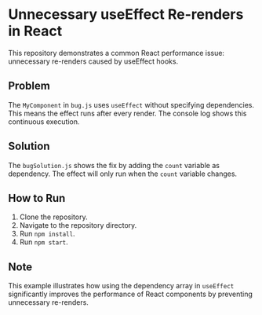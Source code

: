 # Unnecessary useEffect Re-renders in React

This repository demonstrates a common React performance issue: unnecessary re-renders caused by useEffect hooks.

## Problem

The `MyComponent` in `bug.js` uses `useEffect` without specifying dependencies. This means the effect runs after every render.  The console log shows this continuous execution.

## Solution

The `bugSolution.js` shows the fix by adding the `count` variable as dependency.  The effect will only run when the `count` variable changes. 

## How to Run

1. Clone the repository.
2. Navigate to the repository directory.
3. Run `npm install`.
4. Run `npm start`.

## Note

This example illustrates how using the dependency array in `useEffect` significantly improves the performance of React components by preventing unnecessary re-renders.